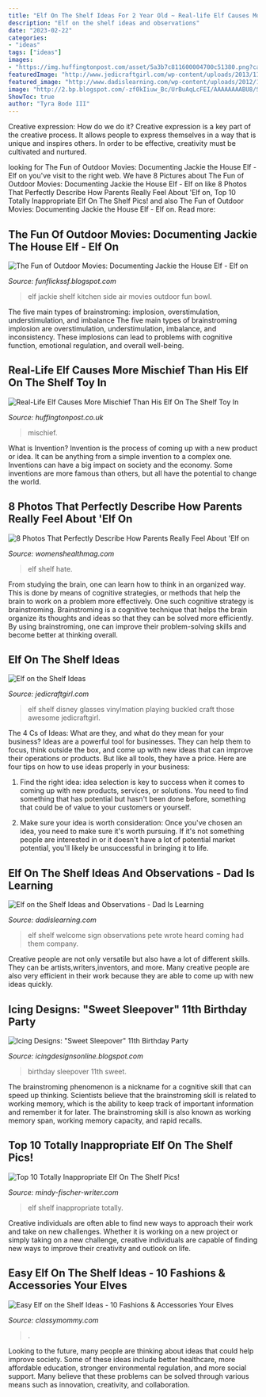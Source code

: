 ```yaml
---
title: "Elf On The Shelf Ideas For 2 Year Old ~ Real-life Elf Causes More Mischief Than His Elf On The Shelf Toy In"
description: "Elf on the shelf ideas and observations"
date: "2023-02-22"
categories:
- "ideas"
tags: ["ideas"]
images:
- "https://img.huffingtonpost.com/asset/5a3b7c811600004700c51380.png?cache=dOhOWJfczS&amp;ops=1778_1000"
featuredImage: "http://www.jedicraftgirl.com/wp-content/uploads/2013/11/elf_on_the_shelf_ideas_23-600x800.jpg"
featured_image: "http://www.dadislearning.com/wp-content/uploads/2012/12/elf-on-the-shelf-welcome.jpg"
image: "http://2.bp.blogspot.com/-zf0kIiuw_Bc/UrBuAqLcFEI/AAAAAAAABU8/SRs1_ldPP-Q/s1600/elf17th+(1+of+1).jpg"
ShowToc: true
author: "Tyra Bode III"
---
```



Creative expression: How do we do it?
Creative expression is a key part of the creative process. It allows people to express themselves in a way that is unique and inspires others. In order to be effective, creativity must be cultivated and nurtured.

	

		
looking for The Fun of Outdoor Movies: Documenting Jackie the House Elf - Elf on you've visit to the right web. We have 8 Pictures about The Fun of Outdoor Movies: Documenting Jackie the House Elf - Elf on like 8 Photos That Perfectly Describe How Parents Really Feel About &#039;Elf on, Top 10 Totally Inappropriate Elf On The Shelf Pics! and also The Fun of Outdoor Movies: Documenting Jackie the House Elf - Elf on. Read more:
		
    
## The Fun Of Outdoor Movies: Documenting Jackie The House Elf - Elf On

<img loading=lazy src="http://2.bp.blogspot.com/-zf0kIiuw_Bc/UrBuAqLcFEI/AAAAAAAABU8/SRs1_ldPP-Q/s1600/elf17th+(1+of+1).jpg" onerror="this.onerror=null;this.src='https://tse2.mm.bing.net/th?id=OIP.C4mDZt9tf29OWu9cx7KMhgHaKl&amp;pid=15.1';" alt="The Fun of Outdoor Movies: Documenting Jackie the House Elf - Elf on">

_Source: funflickssf.blogspot.com_

>elf jackie shelf kitchen side air movies outdoor fun bowl. 

	

The five main types of brainstroming: implosion, overstimulation, understimulation, and imbalance
The five main types of brainstroming implosion are overstimulation, understimulation, imbalance, and inconsistency. These implosions can lead to problems with cognitive function, emotional regulation, and overall well-being.

    
## Real-Life Elf Causes More Mischief Than His Elf On The Shelf Toy In

<img loading=lazy src="https://img.huffingtonpost.com/asset/5a3b7c811600004700c51380.png?cache=dOhOWJfczS&amp;ops=1778_1000" onerror="this.onerror=null;this.src='https://tse2.mm.bing.net/th?id=OIP.Ep9wD5RSM3Bg_fTiuFi-7QHaEJ&amp;pid=15.1';" alt="Real-Life Elf Causes More Mischief Than His Elf On The Shelf Toy In">

_Source: huffingtonpost.co.uk_

>mischief. 

	

What is Invention?
Invention is the process of coming up with a new product or idea. It can be anything from a simple invention to a complex one. Inventions can have a big impact on society and the economy. Some inventions are more famous than others, but all have the potential to change the world.

    
## 8 Photos That Perfectly Describe How Parents Really Feel About &#039;Elf On

<img loading=lazy src="https://hips.hearstapps.com/hmg-prod.s3.amazonaws.com/images/766/elf-on-the-shelf-1515511442.jpg?crop=1xw:0.786xh;center,top&amp;resize=1200:*" onerror="this.onerror=null;this.src='https://tse2.mm.bing.net/th?id=OIP.xPQVvGcYApn9E3vTSS6dRwHaDt&amp;pid=15.1';" alt="8 Photos That Perfectly Describe How Parents Really Feel About &#039;Elf on">

_Source: womenshealthmag.com_

>elf shelf hate. 

	

From studying the brain, one can learn how to think in an organized way. This is done by means of cognitive strategies, or methods that help the brain to work on a problem more effectively. One such cognitive strategy is brainstroming. Brainstroming is a cognitive technique that helps the brain organize its thoughts and ideas so that they can be solved more efficiently. By using brainstroming, one can improve their problem-solving skills and become better at thinking overall.

    
## Elf On The Shelf Ideas

<img loading=lazy src="http://www.jedicraftgirl.com/wp-content/uploads/2013/11/elf_on_the_shelf_ideas_23-600x800.jpg" onerror="this.onerror=null;this.src='https://tse3.mm.bing.net/th?id=OIP.b4nkwElUpgOuprhWyufvBwHaJ4&amp;pid=15.1';" alt="Elf on the Shelf Ideas">

_Source: jedicraftgirl.com_

>elf shelf disney glasses vinylmation playing buckled craft those awesome jedicraftgirl. 

	

The 4 Cs of Ideas: What are they, and what do they mean for your business?
Ideas are a powerful tool for businesses. They can help them to focus, think outside the box, and come up with new ideas that can improve their operations or products. But like all tools, they have a price. Here are four tips on how to use ideas properly in your business:
1. Find the right idea: idea selection is key to success when it comes to coming up with new products, services, or solutions. You need to find something that has potential but hasn't been done before, something that could be of value to your customers or yourself.

2. Make sure your idea is worth consideration: Once you've chosen an idea, you need to make sure it's worth pursuing. If it's not something people are interested in or it doesn't have a lot of potential market potential, you'll likely be unsuccessful in bringing it to life.

    
## Elf On The Shelf Ideas And Observations - Dad Is Learning

<img loading=lazy src="http://www.dadislearning.com/wp-content/uploads/2012/12/elf-on-the-shelf-welcome.jpg" onerror="this.onerror=null;this.src='https://tse3.mm.bing.net/th?id=OIP.XcWHFh2Gy-7vwGBfrClppwDIEs&amp;pid=15.1';" alt="Elf on the Shelf Ideas and Observations - Dad Is Learning">

_Source: dadislearning.com_

>elf shelf welcome sign observations pete wrote heard coming had them company. 

	

Creative people are not only versatile but also have a lot of different skills. They can be artists,writers,inventors, and more. Many creative people are also very efficient in their work because they are able to come up with new ideas quickly.

    
## Icing Designs: &quot;Sweet Sleepover&quot; 11th Birthday Party

<img loading=lazy src="http://3.bp.blogspot.com/-NOfYLEOxMW0/T2J_jg7wdPI/AAAAAAAAIJo/yKdZpOkHZiM/s1600/bellas%2Bparty%2B039%2Bcopy.jpg" onerror="this.onerror=null;this.src='https://tse2.mm.bing.net/th?id=OIP.aDFhogp87VHxAh1uJDBFnQHaLG&amp;pid=15.1';" alt="Icing Designs: &quot;Sweet Sleepover&quot; 11th Birthday Party">

_Source: icingdesignsonline.blogspot.com_

>birthday sleepover 11th sweet. 

	

The brainstroming phenomenon is a nickname for a cognitive skill that can speed up thinking. Scientists believe that the brainstroming skill is related to working memory, which is the ability to keep track of important information and remember it for later. The brainstroming skill is also known as working memory span, working memory capacity, and rapid recalls.

    
## Top 10 Totally Inappropriate Elf On The Shelf Pics!

<img loading=lazy src="http://mindy-fischer-writer.com/wp-content/uploads/2015/11/2015-11-30_21-26-30.jpg" onerror="this.onerror=null;this.src='https://tse1.mm.bing.net/th?id=OIP.Ryp7agWwpVRxzBQNwwhxzAHaHx&amp;pid=15.1';" alt="Top 10 Totally Inappropriate Elf On The Shelf Pics!">

_Source: mindy-fischer-writer.com_

>elf shelf inappropriate totally. 

	

Creative individuals are often able to find new ways to approach their work and take on new challenges. Whether it is working on a new project or simply taking on a new challenge, creative individuals are capable of finding new ways to improve their creativity and outlook on life.

    
## Easy Elf On The Shelf Ideas - 10 Fashions &amp; Accessories Your Elves

<img loading=lazy src="https://classymommy.com/wp-content/uploads/2013/11/Elf-superhero-cape.jpg" onerror="this.onerror=null;this.src='https://tse1.mm.bing.net/th?id=OIP.0ZwNpuregSmYVsIEOzzcwwHaE9&amp;pid=15.1';" alt="Easy Elf on the Shelf Ideas - 10 Fashions &amp; Accessories Your Elves">

_Source: classymommy.com_

>. 

	

Looking to the future, many people are thinking about ideas that could help improve society. Some of these ideas include better healthcare, more affordable education, stronger environmental regulation, and more social support. Many believe that these problems can be solved through various means such as innovation, creativity, and collaboration.

